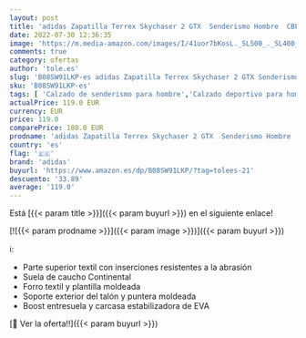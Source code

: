 ```yaml
---
layout: post
title: 'adidas Zapatilla Terrex Skychaser 2 GTX  Senderismo Hombre  CBLACK/GREFOU/DGSOGR  44 2/3 EU'
date: 2022-07-30 12:36:35
image: 'https://m.media-amazon.com/images/I/41uor7bKosL._SL500_._SL400_.jpg'
comments: true
category: ofertas
author: 'tole.es'
slug: 'B08SW91LKP-es adidas Zapatilla Terrex Skychaser 2 GTX Senderismo Hombre...'
sku: 'B08SW91LKP-es'
tags: [ 'Calzado de senderismo para hombre','Calzado deportivo para hombre','Zapatillas de senderismo para hombre','Zapatillas y calzado deportivo para hombre','Zapatos','Zapatos para hombre','Zapatos y complementos','adidas','zapatilla','🇪🇸', ]
actualPrice: 119.0 EUR
currency: EUR
price: 119.0
comparePrice: 180.0 EUR
prodname: 'adidas Zapatilla Terrex Skychaser 2 GTX  Senderismo Hombre  CBLACK/GREFOU/DGSOGR  44 2/3 EU'
country: 'es'
flag: '🇪🇸'
brand: 'adidas'
buyurl: 'https://www.amazon.es/dp/B08SW91LKP/?tag=tolees-21'
descuento: '33.89'
average: '119.0'
---
```


Está [{{< param title >}}]({{< param buyurl >}}) en el siguiente enlace!

[![{{< param prodname >}}]({{< param image >}})]({{< param buyurl >}})

ℹ️:

- Parte superior textil con inserciones resistentes a la abrasión
- Suela de caucho Continental
- Forro textil y plantilla moldeada
- Soporte exterior del talón y puntera moldeada
- Boost entresuela y carcasa estabilizadora de EVA

[🛒 Ver la oferta!!]({{< param buyurl >}})
